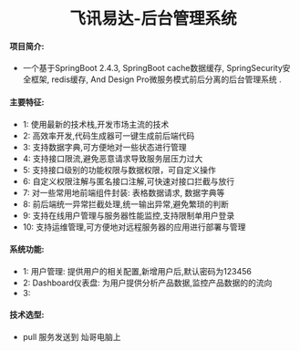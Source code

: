 <h1 style="text-align: center">飞讯易达-后台管理系统</h1>

#### 项目简介:
- 一个基于SpringBoot 2.4.3, SpringBoot cache数据缓存, SpringSecurity安全框架, redis缓存, And Design Pro微服务模式前后分离的后台管理系统 .


#### 主要特征:

- 1: 使用最新的技术栈,开发市场主流的技术
- 2: 高效率开发,代码生成器可一键生成前后端代码
- 3: 支持数据字典,可方便地对一些状态进行管理
- 4: 支持接口限流,避免恶意请求导致服务层压力过大
- 5: 支持接口级别的功能权限与数据权限，可自定义操作
- 6: 自定义权限注解与匿名接口注解,可快速对接口拦截与放行
- 7: 对一些常用地前端组件封装: 表格数据请求, 数据字典等
- 8: 前后端统一异常拦截处理,统一输出异常,避免繁琐的判断
- 9: 支持在线用户管理与服务器性能监控,支持限制单用户登录
- 10: 支持运维管理,可方便地对远程服务器的应用进行部署与管理

#### 系统功能:
- 1: 用户管理: 提供用户的相关配置,新增用户后,默认密码为123456
- 2: Dashboard仪表盘: 为用户提供分析产品数据,监控产品数据的的流向
- 3: 

#### 技术选型:

- pull 服务发送到 灿哥电脑上
